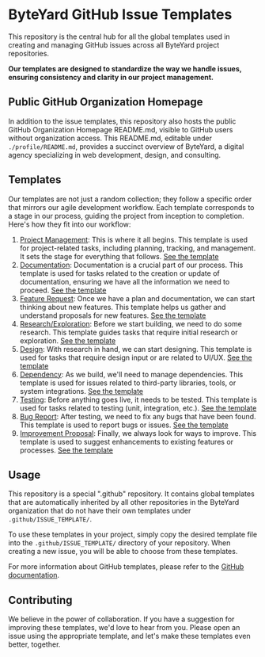 # ByteYard GitHub Issue Templates

This repository is the central hub for all the global templates used in creating and managing GitHub issues across all ByteYard project repositories. 

**Our templates are designed to standardize the way we handle issues, ensuring consistency and clarity in our project management.**

## Public GitHub Organization Homepage

In addition to the issue templates, this repository also hosts the public GitHub Organization Homepage README.md, visible to GitHub users without organization access. This README.md, editable under `./profile/README.md`, provides a succinct overview of ByteYard, a digital agency specializing in web development, design, and consulting.

## Templates

Our templates are not just a random collection; they follow a specific order that mirrors our agile development workflow. Each template corresponds to a stage in our process, guiding the project from inception to completion. Here's how they fit into our workflow:

1. [Project Management](.github/ISSUE_TEMPLATE/01%20Project%20Management.yml): This is where it all begins. This template is used for project-related tasks, including planning, tracking, and management. It sets the stage for everything that follows. [See the template](.github/ISSUE_TEMPLATE/01%20Project%20Management.yml#L1-L7)
2. [Documentation](.github/ISSUE_TEMPLATE/09%20Documentation.yml): Documentation is a crucial part of our process. This template is used for tasks related to the creation or update of documentation, ensuring we have all the information we need to proceed. [See the template](.github/ISSUE_TEMPLATE/09%20Documentation.yml#L1-L8)
3. [Feature Request](.github/ISSUE_TEMPLATE/03%20Feature%20Request.yml): Once we have a plan and documentation, we can start thinking about new features. This template helps us gather and understand proposals for new features. [See the template](.github/ISSUE_TEMPLATE/03%20Feature%20Request.yml#L1-L8)
4. [Research/Exploration](.github/ISSUE_TEMPLATE/05%20Research-Exploration.yml): Before we start building, we need to do some research. This template guides tasks that require initial research or exploration. [See the template](.github/ISSUE_TEMPLATE/05%20Research-Exploration.yml#L1-L20)
5. [Design](.github/ISSUE_TEMPLATE/08%20Design.yml): With research in hand, we can start designing. This template is used for tasks that require design input or are related to UI/UX. [See the template](.github/ISSUE_TEMPLATE/08%20Design.yml#L1-L8)
6. [Dependency](.github/ISSUE_TEMPLATE/07%20Dependency.yml): As we build, we'll need to manage dependencies. This template is used for issues related to third-party libraries, tools, or system integrations. [See the template](.github/ISSUE_TEMPLATE/07%20Dependency.yml#L1-L8)
7. [Testing](.github/ISSUE_TEMPLATE/06%20Testing.yml): Before anything goes live, it needs to be tested. This template is used for tasks related to testing (unit, integration, etc.). [See the template](.github/ISSUE_TEMPLATE/06%20Testing.yml#L1-L20)
8. [Bug Report](.github/ISSUE_TEMPLATE/02%20Bug%20Report.yml): After testing, we need to fix any bugs that have been found. This template is used to report bugs or issues. [See the template](.github/ISSUE_TEMPLATE/02%20Bug%20Report.yml#L1-L6)
9. [Improvement Proposal](.github/ISSUE_TEMPLATE/04%20Improvement%20Proposal.yml): Finally, we always look for ways to improve. This template is used to suggest enhancements to existing features or processes. [See the template](.github/ISSUE_TEMPLATE/04%20Improvement%20Proposal.yml#L1-L20)

## Usage

This repository is a special ".github" repository. It contains global templates that are automatically inherited by all other repositories in the ByteYard organization that do not have their own templates under `.github/ISSUE_TEMPLATE/`.

To use these templates in your project, simply copy the desired template file into the `.github/ISSUE_TEMPLATE/` directory of your repository. When creating a new issue, you will be able to choose from these templates.

For more information about GitHub templates, please refer to the [GitHub documentation](https://docs.github.com/en/communities/using-templates-to-encourage-useful-issues-and-pull-requests/about-issue-and-pull-request-templates).

## Contributing

We believe in the power of collaboration. If you have a suggestion for improving these templates, we'd love to hear from you. Please open an issue using the appropriate template, and let's make these templates even better, together.
